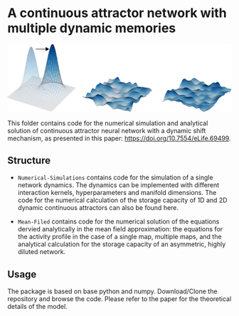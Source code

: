 # A continuous attractor network with multiple dynamic memories

![alt text](imgs/didascalia.png?raw=true)

This folder contains code for the numerical simulation and analytical solution of continuous attractor neural network with a dynamic shift mechanism, as presented in this paper: https://doi.org/10.7554/eLife.69499.

## Structure

- `Numerical-Simulations` contains code for the simulation of a single network dynamics. The dynamics can be implemented with different interaction kernels, hyperparameters and manifold dimensions. The code for the numerical calculation of the storage capacity of 1D and 2D dynamic continuous attractors can also be found here.  

- `Mean-Filed` contains code for the numerical solution of the equations dervied analytically in the mean field approximation: the equations for the activity profile in the case of a single map, multiple maps, and the analytical calculation for the storage capacity of an asymmetric, highly diluted network.

## Usage

The package is based on base python and numpy. Download/Clone the repository and browse the code. Please refer to the paper for the theoretical details of the model.
